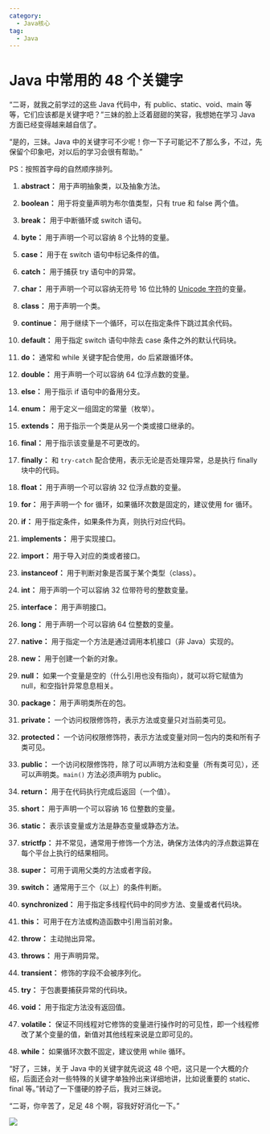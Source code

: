 ```yaml
---
category:
  - Java核心
tag:
  - Java
---
```


# Java 中常用的 48 个关键字

“二哥，就我之前学过的这些 Java 代码中，有 public、static、void、main 等等，它们应该都是关键字吧？”三妹的脸上泛着甜甜的笑容，我想她在学习 Java 方面已经变得越来越自信了。

“是的，三妹。Java 中的关键字可不少呢！你一下子可能记不了那么多，不过，先保留个印象吧，对以后的学习会很有帮助。”

PS：按照首字母的自然顺序排列。

1.  **abstract：** 用于声明抽象类，以及抽象方法。

2.  **boolean：** 用于将变量声明为布尔值类型，只有 true 和 false 两个值。

3.  **break：** 用于中断循环或 switch 语句。

4.  **byte：** 用于声明一个可以容纳 8 个比特的变量。

5.  **case：** 用于在 switch 语句中标记条件的值。

6.  **catch：** 用于捕获 try 语句中的异常。

7.  **char：** 用于声明一个可以容纳无符号 16 位比特的 [Unicode 字符](https://mp.weixin.qq.com/s/pNQjlXOivIgO3pbYc0GnpA)的变量。

8.  **class：** 用于声明一个类。

9.  **continue：** 用于继续下一个循环，可以在指定条件下跳过其余代码。

10. **default：** 用于指定 switch 语句中除去 case 条件之外的默认代码块。

11. **do：** 通常和 while 关键字配合使用，do 后紧跟循环体。

12. **double：** 用于声明一个可以容纳 64 位浮点数的变量。

13. **else：** 用于指示 if 语句中的备用分支。

14. **enum：** 用于定义一组固定的常量（枚举）。

15. **extends：** 用于指示一个类是从另一个类或接口继承的。

16. **final：** 用于指示该变量是不可更改的。

17. **finally：** 和 `try-catch` 配合使用，表示无论是否处理异常，总是执行 finally 块中的代码。

18. **float：** 用于声明一个可以容纳 32 位浮点数的变量。

19. **for：** 用于声明一个 for 循环，如果循环次数是固定的，建议使用 for 循环。

20. **if：** 用于指定条件，如果条件为真，则执行对应代码。

21. **implements：** 用于实现接口。

22. **import：** 用于导入对应的类或者接口。

23. **instanceof：** 用于判断对象是否属于某个类型（class）。

24. **int：** 用于声明一个可以容纳 32 位带符号的整数变量。

25. **interface：** 用于声明接口。

26. **long：** 用于声明一个可以容纳 64 位整数的变量。

27. **native：** 用于指定一个方法是通过调用本机接口（非 Java）实现的。

28. **new：** 用于创建一个新的对象。

29. **null：** 如果一个变量是空的（什么引用也没有指向），就可以将它赋值为 null，和空指针异常息息相关。

30. **package：** 用于声明类所在的包。

31. **private：** 一个访问权限修饰符，表示方法或变量只对当前类可见。

32. **protected：** 一个访问权限修饰符，表示方法或变量对同一包内的类和所有子类可见。

33. **public：** 一个访问权限修饰符，除了可以声明方法和变量（所有类可见），还可以声明类。`main()` 方法必须声明为 public。

34. **return：** 用于在代码执行完成后返回（一个值）。

35. **short：** 用于声明一个可以容纳 16 位整数的变量。

36. **static：** 表示该变量或方法是静态变量或静态方法。

37. **strictfp：** 并不常见，通常用于修饰一个方法，确保方法体内的浮点数运算在每个平台上执行的结果相同。

38. **super：** 可用于调用父类的方法或者字段。

39. **switch：** 通常用于三个（以上）的条件判断。

40. **synchronized：** 用于指定多线程代码中的同步方法、变量或者代码块。

41. **this：** 可用于在方法或构造函数中引用当前对象。

42. **throw：** 主动抛出异常。

43. **throws：** 用于声明异常。

44. **transient：** 修饰的字段不会被序列化。

45. **try：** 于包裹要捕获异常的代码块。

46. **void：** 用于指定方法没有返回值。

47. **volatile：** 保证不同线程对它修饰的变量进行操作时的可见性，即一个线程修改了某个变量的值，新值对其他线程来说是立即可见的。

48. **while：** 如果循环次数不固定，建议使用 while 循环。

“好了，三妹，关于 Java 中的关键字就先说这 48 个吧，这只是一个大概的介绍，后面还会对一些特殊的关键字单独拎出来详细地讲，比如说重要的 static、final 等。”转动了一下僵硬的脖子后，我对三妹说。

“二哥，你辛苦了，足足 48 个啊，容我好好消化一下。”

![](https://cdn.jsdelivr.net/gh/thinkingme/thinkingme.github.io@master/images/xingbiaogongzhonghao.png)
